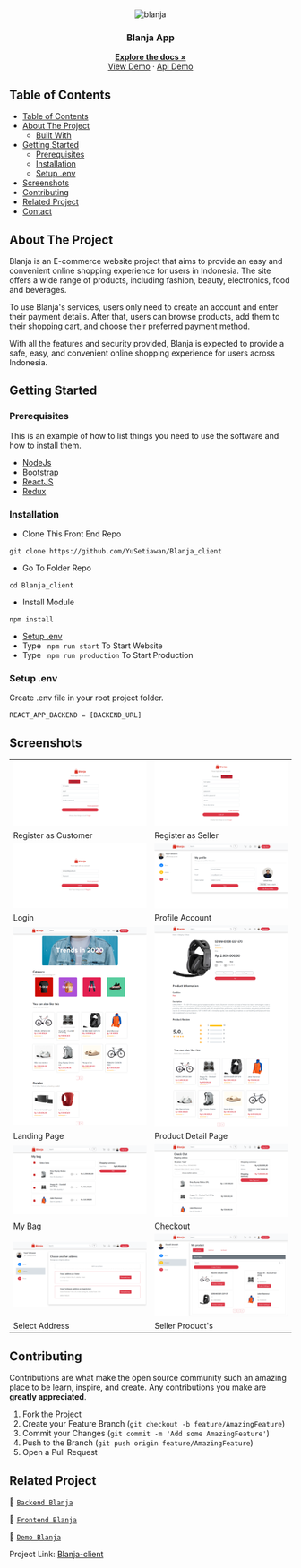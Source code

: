 <br />
<p align="center">
  <div align="center">
    <img height="150" src="https://cdn.discordapp.com/attachments/1118733891738554480/1146038619325349898/logo-removebg-preview.png" alt="blanja" border="0"/>
  </div>
  <h3 align="center">Blanja App</h3>
  <p align="center">
    <a href="https://github.com/YuSetiawan/Blanja_client"><strong>Explore the docs »</strong></a>
    <br />
    <a href="https://blanja-client-tau.vercel.app/home">View Demo</a>
    ·
    <a href="stormy-moth-tuxedo.cyclic.app/">Api Demo</a>
  </p>
</p>

## Table of Contents

- [Table of Contents](#table-of-contents)
- [About The Project](#about-the-project)
  - [Built With](#built-with)
- [Getting Started](#getting-started)
  - [Prerequisites](#prerequisites)
  - [Installation](#installation)
  - [Setup .env](#setup-env)
- [Screenshots](#screenshots)
- [Contributing](#contributing)
- [Related Project](#related-project)
- [Contact](#contact)

<!-- ABOUT THE PROJECT -->

## About The Project

Blanja is an E-commerce website project that aims to provide an easy and convenient online shopping experience for users in Indonesia. The site offers a wide range of products, including fashion, beauty, electronics, food and beverages.

To use Blanja's services, users only need to create an account and enter their payment details. After that, users can browse products, add them to their shopping cart, and choose their preferred payment method.

With all the features and security provided, Blanja is expected to provide a safe, easy, and convenient online shopping experience for users across Indonesia.

<!-- GETTING STARTED -->

## Getting Started

### Prerequisites

This is an example of how to list things you need to use the software and how to install them.

- [NodeJs](https://nodejs.org/en/download/)
- [Bootstrap](https://getbootstrap.com/)
- [ReactJS](https://reactjs.org/)
- [Redux](https://redux.js.org/)

### Installation

- Clone This Front End Repo

```
git clone https://github.com/YuSetiawan/Blanja_client
```

- Go To Folder Repo

```
cd Blanja_client
```

- Install Module

```
npm install
```

- <a href="#setup-env">Setup .env</a>
- Type ` npm run start` To Start Website
- Type ` npm run production` To Start Production

### Setup .env

Create .env file in your root project folder.

```
REACT_APP_BACKEND = [BACKEND_URL]
```

<!-- ROADMAP -->

## Screenshots

<table>
 <tr>
    <td><img width="350px" src="/Screen Capture/regis user.png"  border="0" border="0" alt="1" /></td>
    <td> <img width="350px" src="/Screen Capture/regis.png" \ border="0"  border="0"  border="0"  alt="2" /></td>
  </tr>
   <tr>
    <td>Register as Customer</td>
    <td>Register as Seller</td>
  </tr>

  <tr>
    <td><img width="350px" src="/Screen Capture/login.png"  border="0" border="0" alt="3" /> </td>
    <td><img width="350px" src="/Screen Capture/profile data.png"  border="0" border="0" alt="4" /></td>

  </tr>
   <tr>
    <td>Login</td>
    <td>Profile Account</td>
  </tr>
  <tr>
    <td><img width="350px" src="/Screen Capture/React-App.png"  border="0" border="0" alt="3" /> </td>
    <td><img width="350px" src="/Screen Capture/product detail.png"  border="0" border="0" alt="3" /> </td>

  </tr>
   <tr>
    <td>Landing Page</td>
    <td>Product Detail Page</td>
  </tr>
    <tr>
    <td><img width="350px" src="/Screen Capture/my bag.png"  border="0" border="0" alt="3" /> </td>
    <td><img width="350px" src="/Screen Capture/check out.png"  border="0" border="0" alt="4" /></td>
  </tr>
   <tr>
    <td>My Bag</td>
    <td>Checkout</td>
  </tr>
  <tr>
    <td><img width="350px" src="/Screen Capture/addres.png"  border="0" border="0" alt="3" /> </td>
    <td><img width="350px" src="/Screen Capture/product seller.png"  border="0" border="0" alt="4" /></td>
  </tr>

  <tr>
    <td>Select Address</td>
    <td>Seller Product's</td>
  </tr>

</table>
<!-- CONTRIBUTING -->

## Contributing

Contributions are what make the open source community such an amazing place to be learn, inspire, and create. Any contributions you make are **greatly appreciated**.

1. Fork the Project
2. Create your Feature Branch (`git checkout -b feature/AmazingFeature`)
3. Commit your Changes (`git commit -m 'Add some AmazingFeature'`)
4. Push to the Branch (`git push origin feature/AmazingFeature`)
5. Open a Pull Request

## Related Project

:rocket: [`Backend Blanja`](https://github.com/YuSetiawan/Blanja_server)

:rocket: [`Frontend Blanja`](https://github.com/YuSetiawan/Blanja_client)

:rocket: [`Demo Blanja`](https://blanja-client-tau.vercel.app/home)

Project Link: [Blanja-client](https://github.com/YuSetiawan/Blanja_client)
